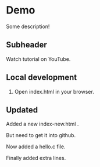 # Demo

Some description!

## Subheader

Watch tutorial on YouTube.

## Local development

1. Open index.html in your browser.

## Updated

Added a new index-new.html .

But need to get it into github.

Now added a hello.c file.

Finally added extra lines.

